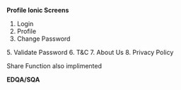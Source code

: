 **Profile Ionic Screens**
1. Login
2. Profile
3. Change Password

[](https://github.com/Willie-theBeastMutua/IonicScreens/blob/main/Screenshots/Screenshot_20240117-143347.png)
5. Validate Password
6. T&C
7. About Us
8. Privacy Policy

Share Function also implimented

**EDQA/SQA**

[](https://github.com/Willie-theBeastMutua/IonicScreens/blob/main/Screenshots/Screenshot_20240111-095433.png)

